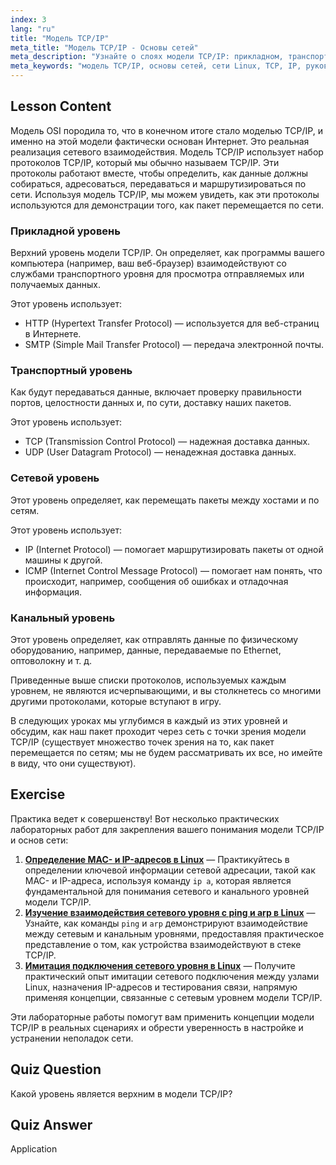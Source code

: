 ```yaml
---
index: 3
lang: "ru"
title: "Модель TCP/IP"
meta_title: "Модель TCP/IP - Основы сетей"
meta_description: "Узнайте о слоях модели TCP/IP: прикладном, транспортном, сетевом и канальном. Поймите, как данные передаются по сетям. Начните свое путешествие по сетям Linux!"
meta_keywords: "модель TCP/IP, основы сетей, сети Linux, TCP, IP, руководство для начинающих, сетевые уровни, руководство"
---
```


## Lesson Content

Модель OSI породила то, что в конечном итоге стало моделью TCP/IP, и именно на этой модели фактически основан Интернет. Это реальная реализация сетевого взаимодействия. Модель TCP/IP использует набор протоколов TCP/IP, который мы обычно называем TCP/IP. Эти протоколы работают вместе, чтобы определить, как данные должны собираться, адресоваться, передаваться и маршрутизироваться по сети. Используя модель TCP/IP, мы можем увидеть, как эти протоколы используются для демонстрации того, как пакет перемещается по сети.

### Прикладной уровень

Верхний уровень модели TCP/IP. Он определяет, как программы вашего компьютера (например, ваш веб-браузер) взаимодействуют со службами транспортного уровня для просмотра отправляемых или получаемых данных.

Этот уровень использует:

- HTTP (Hypertext Transfer Protocol) — используется для веб-страниц в Интернете.
- SMTP (Simple Mail Transfer Protocol) — передача электронной почты.

### Транспортный уровень

Как будут передаваться данные, включает проверку правильности портов, целостности данных и, по сути, доставку наших пакетов.

Этот уровень использует:

- TCP (Transmission Control Protocol) — надежная доставка данных.
- UDP (User Datagram Protocol) — ненадежная доставка данных.

### Сетевой уровень

Этот уровень определяет, как перемещать пакеты между хостами и по сетям.

Этот уровень использует:

- IP (Internet Protocol) — помогает маршрутизировать пакеты от одной машины к другой.
- ICMP (Internet Control Message Protocol) — помогает нам понять, что происходит, например, сообщения об ошибках и отладочная информация.

### Канальный уровень

Этот уровень определяет, как отправлять данные по физическому оборудованию, например, данные, передаваемые по Ethernet, оптоволокну и т. д.

Приведенные выше списки протоколов, используемых каждым уровнем, не являются исчерпывающими, и вы столкнетесь со многими другими протоколами, которые вступают в игру.

В следующих уроках мы углубимся в каждый из этих уровней и обсудим, как наш пакет проходит через сеть с точки зрения модели TCP/IP (существует множество точек зрения на то, как пакет перемещается по сетям; мы не будем рассматривать их все, но имейте в виду, что они существуют).

## Exercise

Практика ведет к совершенству! Вот несколько практических лабораторных работ для закрепления вашего понимания модели TCP/IP и основ сети:

1. **[Определение MAC- и IP-адресов в Linux](https://labex.io/ru/labs/comptia-identify-mac-and-ip-addresses-in-linux-592731)** — Практикуйтесь в определении ключевой информации сетевой адресации, такой как MAC- и IP-адреса, используя команду `ip a`, которая является фундаментальной для понимания сетевого и канального уровней модели TCP/IP.
2. **[Изучение взаимодействия сетевого уровня с ping и arp в Linux](https://labex.io/ru/labs/comptia-explore-network-layer-interaction-with-ping-and-arp-in-linux-592746)** — Узнайте, как команды `ping` и `arp` демонстрируют взаимодействие между сетевым и канальным уровнями, предоставляя практическое представление о том, как устройства взаимодействуют в стеке TCP/IP.
3. **[Имитация подключения сетевого уровня в Linux](https://labex.io/ru/labs/comptia-simulate-network-layer-connectivity-in-linux-592752)** — Получите практический опыт имитации сетевого подключения между узлами Linux, назначения IP-адресов и тестирования связи, напрямую применяя концепции, связанные с сетевым уровнем модели TCP/IP.

Эти лабораторные работы помогут вам применить концепции модели TCP/IP в реальных сценариях и обрести уверенность в настройке и устранении неполадок сети.

## Quiz Question

Какой уровень является верхним в модели TCP/IP?

## Quiz Answer

Application
